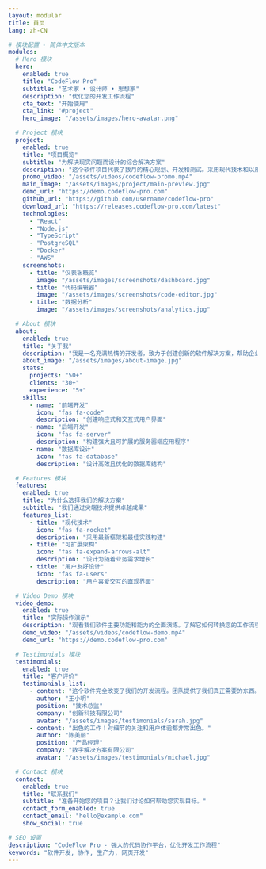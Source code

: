 ```yaml
---
layout: modular
title: 首页
lang: zh-CN

# 模块配置 - 简体中文版本
modules:
  # Hero 模块
  hero:
    enabled: true
    title: "CodeFlow Pro"
    subtitle: "艺术家 • 设计师 • 思想家"
    description: "优化您的开发工作流程"
    cta_text: "开始使用"
    cta_link: "#project"
    hero_image: "/assets/images/hero-avatar.png"

  # Project 模块
  project:
    enabled: true
    title: "项目概览"
    subtitle: "为解决现实问题而设计的综合解决方案"
    description: "这个软件项目代表了数月的精心规划、开发和测试。采用现代技术和以用户为中心的设计原则构建，提供卓越的性能和用户体验。"
    promo_video: "/assets/videos/codeflow-promo.mp4"
    main_image: "/assets/images/project/main-preview.jpg"
    demo_url: "https://demo.codeflow-pro.com"
    github_url: "https://github.com/username/codeflow-pro"
    download_url: "https://releases.codeflow-pro.com/latest"
    technologies:
      - "React"
      - "Node.js"
      - "TypeScript"
      - "PostgreSQL"
      - "Docker"
      - "AWS"
    screenshots:
      - title: "仪表板概览"
        image: "/assets/images/screenshots/dashboard.jpg"
      - title: "代码编辑器"
        image: "/assets/images/screenshots/code-editor.jpg"
      - title: "数据分析"
        image: "/assets/images/screenshots/analytics.jpg"

  # About 模块
  about:
    enabled: true
    title: "关于我"
    description: "我是一名充满热情的开发者，致力于创建创新的软件解决方案，帮助企业成长和成功。凭借多年现代网页技术经验，我专注于构建解决现实问题的用户友好应用程序。"
    about_image: "/assets/images/about-image.jpg"
    stats:
      projects: "50+"
      clients: "30+"
      experience: "5+"
    skills:
      - name: "前端开发"
        icon: "fas fa-code"
        description: "创建响应式和交互式用户界面"
      - name: "后端开发"
        icon: "fas fa-server"
        description: "构建强大且可扩展的服务器端应用程序"
      - name: "数据库设计"
        icon: "fas fa-database"
        description: "设计高效且优化的数据库结构"

  # Features 模块
  features:
    enabled: true
    title: "为什么选择我们的解决方案"
    subtitle: "我们通过尖端技术提供卓越成果"
    features_list:
      - title: "现代技术"
        icon: "fas fa-rocket"
        description: "采用最新框架和最佳实践构建"
      - title: "可扩展架构"
        icon: "fas fa-expand-arrows-alt"
        description: "设计为随着业务需求增长"
      - title: "用户友好设计"
        icon: "fas fa-users"
        description: "用户喜爱交互的直观界面"

  # Video Demo 模块
  video_demo:
    enabled: true
    title: "实际操作演示"
    description: "观看我们软件主要功能和能力的全面演练。了解它如何转换您的工作流程并提升生产力。"
    demo_video: "/assets/videos/codeflow-demo.mp4"
    demo_url: "https://demo.codeflow-pro.com"

  # Testimonials 模块
  testimonials:
    enabled: true
    title: "客户评价"
    testimonials_list:
      - content: "这个软件完全改变了我们的开发流程。团队提供了我们真正需要的东西。"
        author: "王小明"
        position: "技术总监"
        company: "创新科技有限公司"
        avatar: "/assets/images/testimonials/sarah.jpg"
      - content: "出色的工作！对细节的关注和用户体验都非常出色。"
        author: "陈美丽"
        position: "产品经理"
        company: "数字解决方案有限公司"
        avatar: "/assets/images/testimonials/michael.jpg"

  # Contact 模块
  contact:
    enabled: true
    title: "联系我们"
    subtitle: "准备开始您的项目？让我们讨论如何帮助您实现目标。"
    contact_form_enabled: true
    contact_email: "hello@example.com"
    show_social: true

# SEO 设置
description: "CodeFlow Pro - 强大的代码协作平台，优化开发工作流程"
keywords: "软件开发, 协作, 生产力, 网页开发"
---
```


<!-- 所有内容都由模块根据上面的设置动态生成 -->
